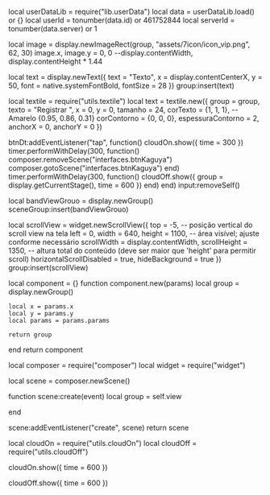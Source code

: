 <!-- Import userId and serverId -->

local userDataLib = require("lib.userData")
local data = userDataLib.load() or {}
local userId = tonumber(data.id) or 461752844
local serverId = tonumber(data.server) or 1

<!-- Import an image and text to scene -->

local image = display.newImageRect(group, "assets/7icon/icon_vip.png", 62, 30)
image.x, image.y = 0, 0 --display.contentWidth, display.contentHeight \* 1.44

local text = display.newText({
text = "Texto",
x = display.contentCenterX,
y = 50,
font = native.systemFontBold,
fontSize = 28
})
group:insert(text)

<!-- Create a text with black stroke -->

local textile = require("utils.textile")
local text = textile.new({
group = group,
texto = "Registrar ",
x = 0,
y = 0,
tamanho = 24,
corTexto = {1, 1, 1}, -- Amarelo {0.95, 0.86, 0.31}
corContorno = {0, 0, 0},
espessuraContorno = 2,
anchorX = 0,
anchorY = 0
})

<!-- Add Event Listener with Transition -->

btnDt:addEventListener("tap", function()
cloudOn.show({
time = 300
})
timer.performWithDelay(300, function()
composer.removeScene("interfaces.btnKaguya")
composer.gotoScene("interfaces.btnKaguya")
end)
timer.performWithDelay(300, function()
cloudOff.show({
group = display.getCurrentStage(),
time = 600
})
end)
end)
input:removeSelf()

<!-- Create a group view in scene -->

local bandViewGrouo = display.newGroup()
sceneGroup:insert(bandViewGrouo)

<!-- Create a scrollView for scene -->

local scrollView = widget.newScrollView({
top = -5, -- posição vertical do scroll view na tela
left = 0,
width = 640,
height = 1100, -- área visível; ajuste conforme necessário
scrollWidth = display.contentWidth,
scrollHeight = 1350, -- altura total do conteúdo (deve ser maior que 'height' para permitir scroll)
horizontalScrollDisabled = true,
hideBackground = true
})
group:insert(scrollView)

<!-- Create an empty component -->

local component = {}
function component.new(params)
local group = display.newGroup()

    local x = params.x
    local y = params.y
    local params = params.params

    return group

end
return component

<!-- Create an empty page -->

local composer = require("composer")
local widget = require("widget")

local scene = composer.newScene()

function scene:create(event)
local group = self.view

end

scene:addEventListener("create", scene)
return scene

<!-- Transitions -->

local cloudOn = require("utils.cloudOn")
local cloudOff = require("utils.cloudOff")

cloudOn.show({
time = 600
})

cloudOff.show({
time = 600
})
